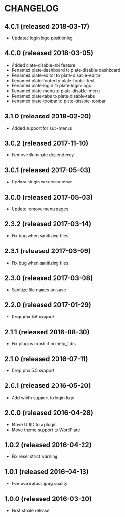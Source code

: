 # CHANGELOG

## 4.0.1 (released 2018-03-17)

- Updated login logo positioning

## 4.0.0 (released 2018-03-05)

- Added plate-disable-api feature
- Renamed plate-dashboard to plate-disable-dashboard
- Renamed plate-editor to plate-disable-editor
- Renamed plate-footer to plate-footer-text
- Renamed plate-login to plate-login-logo
- Renamed plate-menu to plate-disable-menu
- Renamed plate-tabs to plate-disable-tabs
- Renamed plate-toolbar to plate-disable-toolbar

## 3.1.0 (released 2018-02-20)

- Added support for sub-menus

## 3.0.2 (released 2017-11-10)

- Remove illuminate dependency

## 3.0.1 (released 2017-05-03)

- Update plugin version number

## 3.0.0 (released 2017-05-03)

- Update remove menu pages

## 2.3.2 (released 2017-03-14)

- Fix bug when sanitizing files

## 2.3.1 (released 2017-03-09)

- Fix bug when sanitizing files

## 2.3.0 (released 2017-03-08)

- Sanitize file names on save

## 2.2.0 (released 2017-01-29)

- Drop php 5.6 support

## 2.1.1 (released 2016-08-30)

- Fix plugins crash if no help_tabs

## 2.1.0 (released 2016-07-11)

- Drop php 5.5 support

## 2.0.1 (released 2016-05-20)

- Add width support to login logo

## 2.0.0 (released 2016-04-28)

- Move UUID to a plugin
- Move theme support to WordPlate

## 1.0.2 (released 2016-04-22)

- Fix reset strict warning

## 1.0.1 (released 2016-04-13)

- Remove default jpeg quality

## 1.0.0 (released 2016-03-20)

- First stable release

